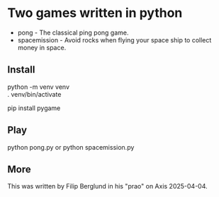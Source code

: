 # Two games written in python
 - pong - The classical ping pong game.
 - spacemission - Avoid rocks when flying your space ship to collect money in space.

## Install
python -m venv venv  
. venv/bin/activate

pip install pygame

## Play
python pong.py
or
python spacemission.py

## More
This was written by Filip Berglund in his "prao" on Axis 2025-04-04.
